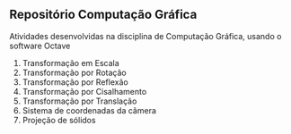 <h2>Repositório Computação Gráfica</h2>

<p>Atividades desenvolvidas na disciplina de Computação Gráfica, usando o software Octave</p>

<ol>
	<li>Transformação em Escala</li>
	<li>Transformação por Rotação</li>
	<li>Transformação por Reflexão</li>
	<li>Transformação por Cisalhamento</li>
	<li>Transformação por Translação</li>
	<li>Sistema de coordenadas da câmera</li>
	<li>Projeção de sólidos</li>
</ol>